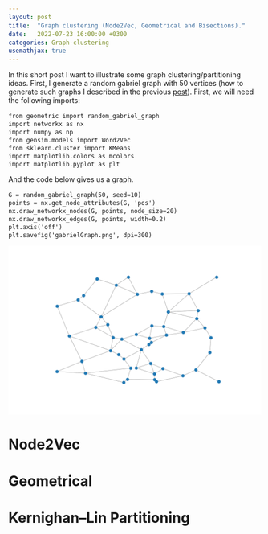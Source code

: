 ```yaml
---
layout: post
title:  "Graph clustering (Node2Vec, Geometrical and Bisections)."
date:   2022-07-23 16:00:00 +0300
categories: Graph-clustering
usemathjax: true
---
```


In this short post I want to illustrate some graph clustering/partitioning ideas. 
First, I generate a random gabriel graph with 50 vertices 
(how to generate such graphs I described in the previous [post](https://mkrechetov.github.io/gabriel_graphs)).
First, we will need the following imports:

```
from geometric import random_gabriel_graph
import networkx as nx
import numpy as np
from gensim.models import Word2Vec
from sklearn.cluster import KMeans
import matplotlib.colors as mcolors
import matplotlib.pyplot as plt
```

And the code below gives us a graph.

```
G = random_gabriel_graph(50, seed=10)
points = nx.get_node_attributes(G, 'pos')
nx.draw_networkx_nodes(G, points, node_size=20)
nx.draw_networkx_edges(G, points, width=0.2)
plt.axis('off')
plt.savefig('gabrielGraph.png', dpi=300)
```

![gabriel_graph](../assets/clustering/gabrielGraph.png)


Node2Vec
=========

Geometrical
=========

Kernighan–Lin Partitioning
=========

